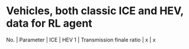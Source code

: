 # Vehicles, both classic ICE and HEV, data for RL agent

No.  | Parameter | ICE | HEV
1 | Transmission finale ratio | x | x

